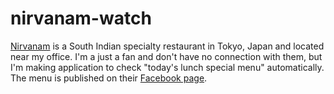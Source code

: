 # nirvanam-watch

[Nirvanam](http://www.nirvanam.jp/) is a South Indian specialty restaurant
in Tokyo, Japan and located near my office.
I'm a just a fan and don't have no connection with them,
but I'm making application to check "today's lunch special menu" automatically.
The menu is published on their [Facebook page](https://www.facebook.com/NirvanamTokyo/).
